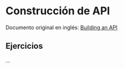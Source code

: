 # Construcción de API

Documento original en inglés: [Building an API](https://github.com/Asabeneh/30-Days-Of-Python/blob/master/29_Day_Building_API/29_building_API.md)

## Ejercicios

...